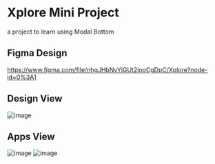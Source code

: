 # Xplore Mini Project
a project to learn using Modal Bottom

## Figma Design
https://www.figma.com/file/nhgJHbNvYjGUt2jooCgDpC/Xplore?node-id=0%3A1

## Design View
![image](https://user-images.githubusercontent.com/73772152/145399264-d4c160f9-fe34-48b3-aa24-c3700c3e60a1.png)

## Apps View
![image](https://user-images.githubusercontent.com/73772152/145399332-22f453af-38fe-4f14-a880-2c121c83fd72.png)
![image](https://user-images.githubusercontent.com/73772152/145402305-91a84c94-88d8-4704-b222-28bcf223d56c.png)

